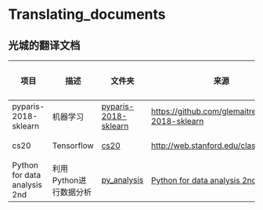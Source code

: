 # Translating_documents

## 光城的翻译文档

| 项目                         | 描述                   | 文件夹                                         | 来源                                                       | 贡献者 |
| ---------------------------- | ---------------------- | ---------------------------------------------- | ---------------------------------------------------------- | ------ |
| pyparis-2018-sklearn         | 机器学习               | [pyparis-2018-sklearn](./pyparis-2018-sklearn) | https://github.com/glemaitre/pyparis-2018-sklearn          | 光城   |
| cs20                         | Tensorflow             | [cs20](./cs20)                                 | http://web.stanford.edu/class/cs20si/                      | 光城   |
| Python for data analysis 2nd | 利用Python进行数据分析 | [py_analysis](./py_analysis)                   | [Python for data analysis 2nd书籍](./py_analysis/book.pdf) | 光城   |

